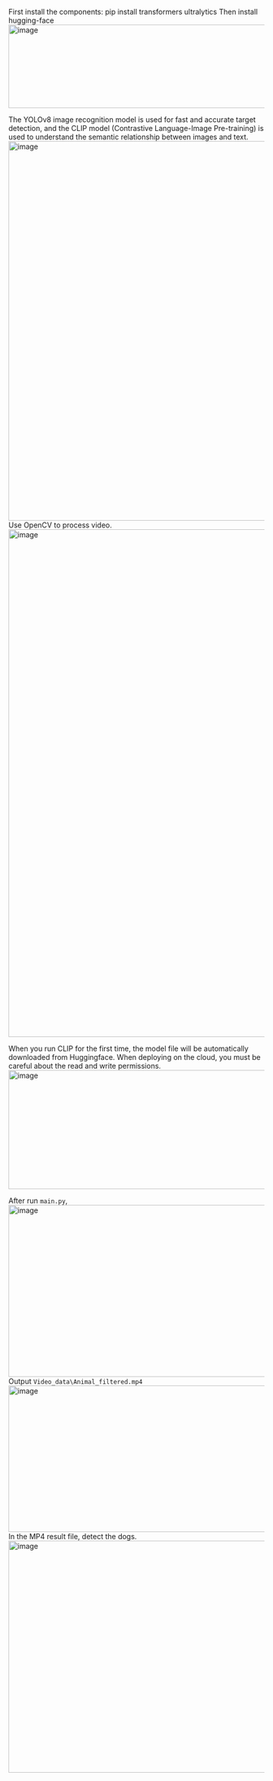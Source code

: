 First install the components: pip install transformers ultralytics
Then install hugging-face
<img width="940" height="164" alt="image" src="https://github.com/user-attachments/assets/227d3be9-3155-461b-ac73-c05b61194ca0" />

The YOLOv8 image recognition model is used for fast and accurate target detection, and the CLIP model (Contrastive Language-Image Pre-training) is used to understand the semantic relationship between images and text.    
<img width="2264" height="746" alt="image" src="https://github.com/user-attachments/assets/6b87a151-3772-4899-b840-bb9b948adb22" />
Use OpenCV to process video.    
<img width="2706" height="998" alt="image" src="https://github.com/user-attachments/assets/a4b6ca5b-d2af-4cc7-9587-f26b2f38deac" />



When you run CLIP for the first time, the model file will be automatically downloaded from Huggingface. When deploying on the cloud, you must be careful about the read and write permissions.
<img width="940" height="234" alt="image" src="https://github.com/user-attachments/assets/c1085665-83ca-4921-8436-47abc4998868" />

After run `main.py`, 
<img width="574" height="338" alt="image" src="https://github.com/user-attachments/assets/3b3b90cb-f297-4e4f-ab6a-c1e51ad32f1f" />
Output `Video_data\Animal_filtered.mp4`
<img width="575" height="288" alt="image" src="https://github.com/user-attachments/assets/58cae7fd-42f3-4be2-96d3-dd216bf535cd" />
In the MP4 result file, detect the dogs.
<img width="1098" height="456" alt="image" src="https://github.com/user-attachments/assets/cd15ba9b-601d-42a6-8885-c29474c2a0e5" />


